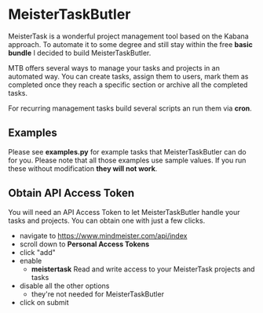 # MeisterTaskButler

MeisterTask is a wonderful project management tool based on the Kabana approach. To automate it to some degree and still stay within the free **basic bundle** I decided to build MeisterTaskButler.

MTB offers several ways to manage your tasks and projects in an automated way. You can create tasks, assign them to users, mark them as completed once they reach a specific section or archive all the completed tasks.

For recurring management tasks build several scripts an run them via **cron**.

## Examples

Please see **examples.py** for example tasks that MeisterTaskButler can do for you. Please note that all those examples use sample values. If you run these without modification **they will not work**.

## Obtain API Access Token

You will need an API Access Token to let MeisterTaskButler handle your tasks and projects. You can obtain one with just a few clicks.

* navigate to https://www.mindmeister.com/api/index
* scroll down to **Personal Access Tokens**
* click "add"
* enable
  * **meistertask** Read and write access to your MeisterTask projects and tasks
* disable all the other options
  * they're not needed for MeisterTaskButler
* click on submit
